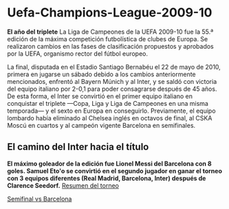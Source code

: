# Uefa-Champions-League-2009-10
**El año del triplete**
La Liga de Campeones de la UEFA 2009-10 fue la 55.ª edición de la máxima competición futbolística de clubes de Europa. Se realizaron cambios en las fases de clasificación propuestos y aprobados por la UEFA, organismo rector del fútbol europeo.

La final, disputada en el Estadio Santiago Bernabéu el 22 de mayo de 2010, primera en jugarse un sábado debido a los cambios anteriormente mencionados, enfrentó al Bayern Múnich y al Inter, y se saldó con victoria del equipo italiano por 2-0,1​ para poder consagrarse después de 45 años. De esta forma, el Inter se convirtió en el primer equipo italiano en conquistar el triplete —Copa, Liga y Liga de Campeones en una misma temporada— y el sexto en Europa en conseguirlo. Previamente, el equipo lombardo había eliminado al Chelsea inglés en octavos de final, al CSKA Moscú en cuartos y al campeón vigente Barcelona en semifinales.
## El camino del Inter hacia el título
**El máximo goleador de la edición fue Lionel Messi del Barcelona con 8 goles.
Samuel Eto'o se convirtió en el segundo jugador en ganar el torneo con 3 equipos diferentes (Real Madrid, Barcelona, Inter) después de Clarence Seedorf.**
[Resumen del torneo](https://i.ytimg.com/vi/AQKvk0kd5u8/maxresdefault.jpg)

[Semifinal vs Barcelona](https://static.independent.co.uk/s3fs-public/thumbnails/image/2019/10/01/11/jose-mourinho-inter-milan-barcelona.jpg?quality=75&width=1200&auto=webp)
